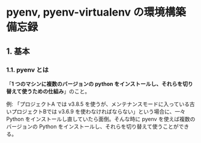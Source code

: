 # pyenv, pyenv-virtualenv の環境構築備忘録

## 1. 基本
### 1.1. pyenv とは
「**1 つのマシンに複数のバージョンの python をインストールし、それらを切り替えて使うための仕組み**」のこと。

例:
「プロジェクトA では v3.8.5 を使うが、メンテナンスモードに入っている古いプロジェクトBでは v3.6.9 を使わなければならない」という場合に、一々 Python をインストールし直していたら面倒。そんな時に pyenv を使えば複数のバージョンの Python をインストールし、それらを切り替えて使うことができる。
